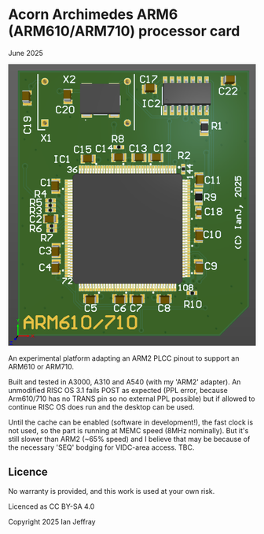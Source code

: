 # Acorn Archimedes ARM6 (ARM610/ARM710) processor card

June 2025


![3D View](Generated/Archimedes_ARM6_3D_View.PNG)

An experimental platform adapting an ARM2 PLCC pinout to support an ARM610 or ARM710.

Built and tested in A3000, A310 and A540 (with my 'ARM2' adapter).  An unmodified RISC OS 3.1 fails POST as expected (PPL error, because Arm610/710 has no TRANS pin so no external PPL possible) but if allowed to continue RISC OS does run and the desktop can be used.

Until the cache can be enabled (software in development!), the fast clock is not used, so the part is running at MEMC speed (8MHz nominally).  But it's still slower than ARM2 (~65% speed) and I believe that may be because of the necessary 'SEQ' bodging for VIDC-area access.  TBC.


## Licence

No warranty is provided, and this work is used at your own risk.  

Licenced as CC BY-SA 4.0

Copyright 2025 Ian Jeffray

